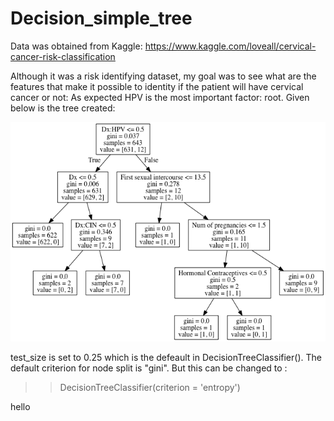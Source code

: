 # Decision_simple_tree

Data was obtained from Kaggle: https://www.kaggle.com/loveall/cervical-cancer-risk-classification

Although it was a risk identifying dataset, my goal was to see what are the features that make it possible to identity if the patient will have cervical cancer or not:
As expected HPV is the most important factor: root. Given below is the tree created:



<img src=output/Decision_Tree_cervical.png> 


test_size is set to 0.25 which is the defeault in DecisionTreeClassifier(). 
The default criterion for node split is "gini". 
But this can be changed to  :
>>DecisionTreeClassifier(criterion = 'entropy')

>>
hello
